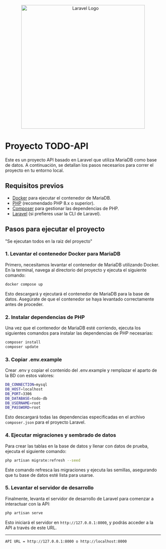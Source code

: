 <p align="center"><a href="https://laravel.com" target="_blank"><img src="https://raw.githubusercontent.com/laravel/art/master/logo-lockup/5%20SVG/2%20CMYK/1%20Full%20Color/laravel-logolockup-cmyk-red.svg" width="400" alt="Laravel Logo"></a></p>


# Proyecto TODO-API

Este es un proyecto API basado en Laravel que utiliza MariaDB como base de datos. A continuación, se detallan los pasos necesarios para correr el proyecto en tu entorno local.

## Requisitos previos

- [Docker](https://www.docker.com/products/docker-desktop) para ejecutar el contenedor de MariaDB.
- [PHP](https://www.php.net/downloads.php) (recomendado PHP 8.x o superior).
- [Composer](https://getcomposer.org/) para gestionar las dependencias de PHP.
- [Laravel](https://laravel.com/docs/9.x) (si prefieres usar la CLI de Laravel).

## Pasos para ejecutar el proyecto

"Se ejecutan todos en la raiz del proyecto"

### 1. Levantar el contenedor Docker para MariaDB

Primero, necesitamos levantar el contenedor de MariaDB utilizando Docker. En la terminal, navega al directorio del proyecto y ejecuta el siguiente comando:

```bash
docker compose up
```

Esto descargará y ejecutará el contenedor de MariaDB para la base de datos. Asegúrate de que el contenedor se haya levantado correctamente antes de proceder.

### 2. Instalar dependencias de PHP

Una vez que el contenedor de MariaDB esté corriendo, ejecuta los siguientes comandos para instalar las dependencias de PHP necesarias:

```bash
composer install
composer update
```

### 3. Copiar .env.example 

Crear .env y copiar el contenido del .env.example
y remplazar el aparto de la BD con estos valores:

```bash
DB_CONNECTION=mysql
DB_HOST=localhost
DB_PORT=3306
DB_DATABASE=todo-db
DB_USERNAME=root
DB_PASSWORD=root
```

Esto descargará todas las dependencias especificadas en el archivo `composer.json` para el proyecto Laravel.

### 4. Ejecutar migraciones y sembrado de datos

Para crear las tablas en la base de datos y llenar con datos de prueba, ejecuta el siguiente comando:

```bash
php artisan migrate:refresh --seed
```

Este comando refresca las migraciones y ejecuta las semillas, asegurando que tu base de datos esté lista para usarse.

### 5. Levantar el servidor de desarrollo

Finalmente, levanta el servidor de desarrollo de Laravel para comenzar a interactuar con la API:

```bash
php artisan serve
```

Esto iniciará el servidor en `http://127.0.0.1:8000`, y podrás acceder a la API a través de este URL.

---

```bash
API URL = http://127.0.0.1:8000 o http://localhost:8000
```
